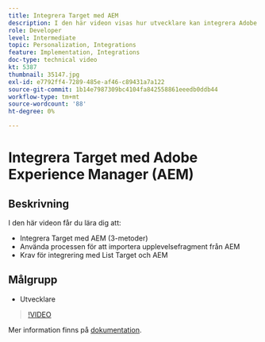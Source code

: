 ```yaml
---
title: Integrera Target med AEM
description: I den här videon visas hur utvecklare kan integrera Adobe Target med AEM (3 metoder). Utvecklarna får lära sig hur de använder processen för att importera upplevelsefragment från AEM, samt lära sig om integreringskraven för Target och AEM.
role: Developer
level: Intermediate
topic: Personalization, Integrations
feature: Implementation, Integrations
doc-type: technical video
kt: 5387
thumbnail: 35147.jpg
exl-id: e7792ff4-7289-485e-af46-c89431a7a122
source-git-commit: 1b14e7987309bc4104fa842558861eeedb0ddb44
workflow-type: tm+mt
source-wordcount: '88'
ht-degree: 0%

---
```


# Integrera Target med Adobe Experience Manager (AEM)

## Beskrivning

I den här videon får du lära dig att:

* Integrera Target med AEM (3-metoder)
* Använda processen för att importera upplevelsefragment från AEM
* Krav för integrering med List Target och AEM

## Målgrupp

* Utvecklare

>[!VIDEO](https://video.tv.adobe.com/v/35147/?quality=12)

Mer information finns på [dokumentation](https://experienceleague.adobe.com/docs/target/using/experiences/offers/aem-experience-fragments.html?lang=en).
